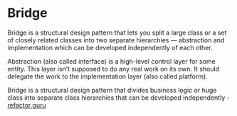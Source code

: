 # Bridge

 Bridge is a structural design pattern that lets you split a large class or a set of closely related classes into two separate hierarchies — abstraction and implementation which can be developed independently of each other.

Abstraction (also called interface) is a high-level control layer for some entity. This layer isn’t supposed to do any real work on its own. It should delegate the work to the implementation layer (also called platform).

Bridge is a structural design pattern that divides business logic or huge class into separate class hierarchies that can be developed independently - [refactor guru](https://refactoring.guru/design-patterns/bridge/)

